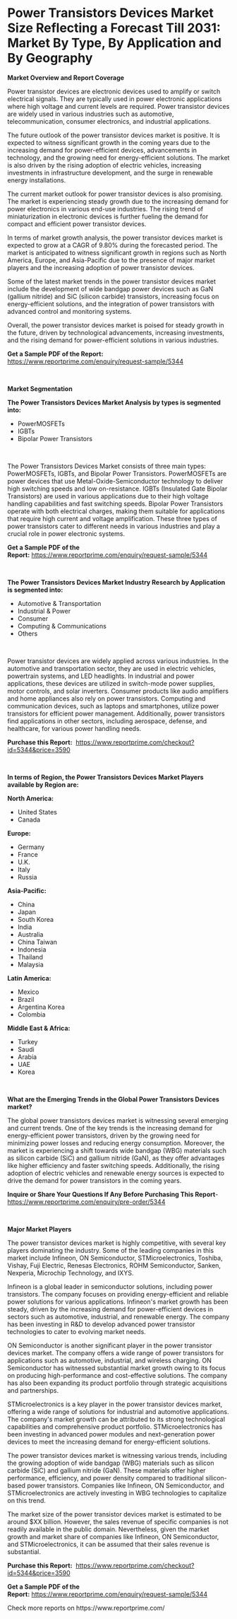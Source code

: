 <p><h1>Power Transistors Devices Market Size Reflecting a Forecast Till 2031: Market By Type, By Application and By Geography</h1></p><p><strong>Market Overview and Report Coverage</strong></p>
<p><p>Power transistor devices are electronic devices used to amplify or switch electrical signals. They are typically used in power electronic applications where high voltage and current levels are required. Power transistor devices are widely used in various industries such as automotive, telecommunication, consumer electronics, and industrial applications.</p><p>The future outlook of the power transistor devices market is positive. It is expected to witness significant growth in the coming years due to the increasing demand for power-efficient devices, advancements in technology, and the growing need for energy-efficient solutions. The market is also driven by the rising adoption of electric vehicles, increasing investments in infrastructure development, and the surge in renewable energy installations.</p><p>The current market outlook for power transistor devices is also promising. The market is experiencing steady growth due to the increasing demand for power electronics in various end-use industries. The rising trend of miniaturization in electronic devices is further fueling the demand for compact and efficient power transistor devices.</p><p>In terms of market growth analysis, the power transistor devices market is expected to grow at a CAGR of 9.80% during the forecasted period. The market is anticipated to witness significant growth in regions such as North America, Europe, and Asia-Pacific due to the presence of major market players and the increasing adoption of power transistor devices.</p><p>Some of the latest market trends in the power transistor devices market include the development of wide bandgap power devices such as GaN (gallium nitride) and SiC (silicon carbide) transistors, increasing focus on energy-efficient solutions, and the integration of power transistors with advanced control and monitoring systems.</p><p>Overall, the power transistor devices market is poised for steady growth in the future, driven by technological advancements, increasing investments, and the rising demand for power-efficient solutions in various industries.</p></p>
<p><strong>Get a Sample PDF of the Report:</strong> <a href="https://www.reportprime.com/enquiry/request-sample/5344">https://www.reportprime.com/enquiry/request-sample/5344</a></p>
<p>&nbsp;</p>
<p><strong>Market Segmentation</strong></p>
<p><strong>The Power Transistors Devices Market Analysis by types is segmented into:</strong></p>
<p><ul><li>PowerMOSFETs</li><li>IGBTs</li><li>Bipolar Power Transistors</li></ul></p>
<p>&nbsp;</p>
<p><p>The Power Transistors Devices Market consists of three main types: PowerMOSFETs, IGBTs, and Bipolar Power Transistors. PowerMOSFETs are power devices that use Metal-Oxide-Semiconductor technology to deliver high switching speeds and low on-resistance. IGBTs (Insulated Gate Bipolar Transistors) are used in various applications due to their high voltage handling capabilities and fast switching speeds. Bipolar Power Transistors operate with both electrical charges, making them suitable for applications that require high current and voltage amplification. These three types of power transistors cater to different needs in various industries and play a crucial role in power electronic systems.</p></p>
<p><strong>Get a Sample PDF of the Report:</strong>&nbsp;<a href="https://www.reportprime.com/enquiry/request-sample/5344">https://www.reportprime.com/enquiry/request-sample/5344</a></p>
<p>&nbsp;</p>
<p><strong>The Power Transistors Devices Market Industry Research by Application is segmented into:</strong></p>
<p><ul><li>Automotive & Transportation</li><li>Industrial & Power</li><li>Consumer</li><li>Computing & Communications</li><li>Others</li></ul></p>
<p>&nbsp;</p>
<p><p>Power transistor devices are widely applied across various industries. In the automotive and transportation sector, they are used in electric vehicles, powertrain systems, and LED headlights. In industrial and power applications, these devices are utilized in switch-mode power supplies, motor controls, and solar inverters. Consumer products like audio amplifiers and home appliances also rely on power transistors. Computing and communication devices, such as laptops and smartphones, utilize power transistors for efficient power management. Additionally, power transistors find applications in other sectors, including aerospace, defense, and healthcare, for various power handling needs.</p></p>
<p><strong>Purchase this Report:</strong>&nbsp; <a href="https://www.reportprime.com/checkout?id=5344&price=3590">https://www.reportprime.com/checkout?id=5344&price=3590</a></p>
<p>&nbsp;</p>
<p><strong>In terms of Region, the Power Transistors Devices Market Players available by Region are:</strong></p>
<p>
    <p> <strong> North America: </strong>
        <ul>
            <li>United States</li>
            <li>Canada</li>
        </ul>
        </p> 
    <p> <strong> Europe: </strong>
        <ul>
            <li>Germany</li>
            <li>France</li>
            <li>U.K.</li>
            <li>Italy</li>
            <li>Russia</li>
        </ul>
        </p> 
    <p> <strong> Asia-Pacific: </strong>
        <ul>
            <li>China</li>
            <li>Japan</li>
            <li>South Korea</li>
            <li>India</li>
            <li>Australia</li>
            <li>China Taiwan</li>
            <li>Indonesia</li>
            <li>Thailand</li>
            <li>Malaysia</li>
        </ul>
        </p> 
    <p> <strong> Latin America: </strong>
        <ul>
            <li>Mexico</li>
            <li>Brazil</li>
            <li>Argentina Korea</li>
            <li>Colombia</li>
        </ul>
        </p> 
    <p> <strong> Middle East & Africa: </strong>
        <ul>
            <li>Turkey</li>
            <li>Saudi</li>
            <li>Arabia</li>
            <li>UAE</li>
            <li>Korea</li>
        </ul>
    </p>
    </p>
<p>&nbsp;</p>
<p><strong>What are the Emerging Trends in the Global Power Transistors Devices market?</strong></p>
<p><p>The global power transistors devices market is witnessing several emerging and current trends. One of the key trends is the increasing demand for energy-efficient power transistors, driven by the growing need for minimizing power losses and reducing energy consumption. Moreover, the market is experiencing a shift towards wide bandgap (WBG) materials such as silicon carbide (SiC) and gallium nitride (GaN), as they offer advantages like higher efficiency and faster switching speeds. Additionally, the rising adoption of electric vehicles and renewable energy sources is expected to drive the demand for power transistors in the coming years.</p></p>
<p><strong>Inquire or Share Your Questions If Any Before Purchasing This Report</strong>- <a href="https://www.reportprime.com/enquiry/pre-order/5344">https://www.reportprime.com/enquiry/pre-order/5344</a></p>
<p>&nbsp;</p>
<p><strong>Major Market Players</strong></p>
<p><p>The power transistor devices market is highly competitive, with several key players dominating the industry. Some of the leading companies in this market include Infineon, ON Semiconductor, STMicroelectronics, Toshiba, Vishay, Fuji Electric, Renesas Electronics, ROHM Semiconductor, Sanken, Nexperia, Microchip Technology, and IXYS. </p><p>Infineon is a global leader in semiconductor solutions, including power transistors. The company focuses on providing energy-efficient and reliable power solutions for various applications. Infineon's market growth has been steady, driven by the increasing demand for power-efficient devices in sectors such as automotive, industrial, and renewable energy. The company has been investing in R&D to develop advanced power transistor technologies to cater to evolving market needs. </p><p>ON Semiconductor is another significant player in the power transistor devices market. The company offers a wide range of power transistors for applications such as automotive, industrial, and wireless charging. ON Semiconductor has witnessed substantial market growth owing to its focus on producing high-performance and cost-effective solutions. The company has also been expanding its product portfolio through strategic acquisitions and partnerships.</p><p>STMicroelectronics is a key player in the power transistor devices market, offering a wide range of solutions for industrial and automotive applications. The company's market growth can be attributed to its strong technological capabilities and comprehensive product portfolio. STMicroelectronics has been investing in advanced power modules and next-generation power devices to meet the increasing demand for energy-efficient solutions.</p><p>The power transistor devices market is witnessing various trends, including the growing adoption of wide bandgap (WBG) materials such as silicon carbide (SiC) and gallium nitride (GaN). These materials offer higher performance, efficiency, and power density compared to traditional silicon-based power transistors. Companies like Infineon, ON Semiconductor, and STMicroelectronics are actively investing in WBG technologies to capitalize on this trend.</p><p>The market size of the power transistor devices market is estimated to be around $XX billion. However, the sales revenue of specific companies is not readily available in the public domain. Nevertheless, given the market growth and market share of companies like Infineon, ON Semiconductor, and STMicroelectronics, it can be assumed that their sales revenue is substantial.</p></p>
<p><strong>Purchase this Report:</strong>&nbsp;&nbsp;<a href="https://www.reportprime.com/checkout?id=5344&price=3590">https://www.reportprime.com/checkout?id=5344&price=3590</a></p>
<p></p>
<p><strong>Get a Sample PDF of the Report:</strong>&nbsp;<a href="https://www.reportprime.com/enquiry/request-sample/5344">https://www.reportprime.com/enquiry/request-sample/5344</a></p>
<p>Check more reports on https://www.reportprime.com/</p>
